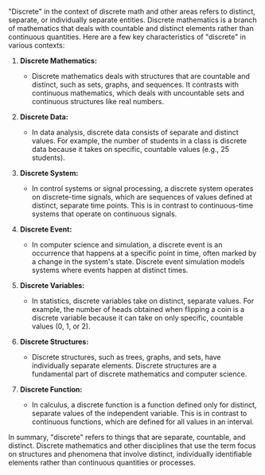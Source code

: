 "Discrete" in the context of discrete math and other areas refers to distinct, separate, or individually separate entities. Discrete mathematics is a branch of mathematics that deals with countable and distinct elements rather than continuous quantities. Here are a few key characteristics of "discrete" in various contexts:

1. **Discrete Mathematics:**
   - Discrete mathematics deals with structures that are countable and distinct, such as sets, graphs, and sequences. It contrasts with continuous mathematics, which deals with uncountable sets and continuous structures like real numbers.

2. **Discrete Data:**
   - In data analysis, discrete data consists of separate and distinct values. For example, the number of students in a class is discrete data because it takes on specific, countable values (e.g., 25 students).

3. **Discrete System:**
   - In control systems or signal processing, a discrete system operates on discrete-time signals, which are sequences of values defined at distinct, separate time points. This is in contrast to continuous-time systems that operate on continuous signals.

4. **Discrete Event:**
   - In computer science and simulation, a discrete event is an occurrence that happens at a specific point in time, often marked by a change in the system's state. Discrete event simulation models systems where events happen at distinct times.

5. **Discrete Variables:**
   - In statistics, discrete variables take on distinct, separate values. For example, the number of heads obtained when flipping a coin is a discrete variable because it can take on only specific, countable values (0, 1, or 2).

6. **Discrete Structures:**
   - Discrete structures, such as trees, graphs, and sets, have individually separate elements. Discrete structures are a fundamental part of discrete mathematics and computer science.

7. **Discrete Function:**
   - In calculus, a discrete function is a function defined only for distinct, separate values of the independent variable. This is in contrast to continuous functions, which are defined for all values in an interval.

In summary, "discrete" refers to things that are separate, countable, and distinct. Discrete mathematics and other disciplines that use the term focus on structures and phenomena that involve distinct, individually identifiable elements rather than continuous quantities or processes.